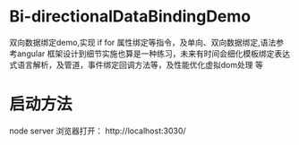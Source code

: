 # Bi-directionalDataBindingDemo
双向数据绑定demo,实现 if  for 属性绑定等指令，及单向、双向数据绑定,语法参考angular
框架设计到细节实施也算是一种练习，未来有时间会细化模板绑定表达式语言解析，及管道，事件绑定回调方法等，及性能优化虚拟dom处理
等
# 启动方法
node server
浏览器打开：
http://localhost:3030/
